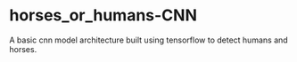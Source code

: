 # horses_or_humans-CNN
A basic cnn model architecture built using tensorflow to detect humans and horses.
